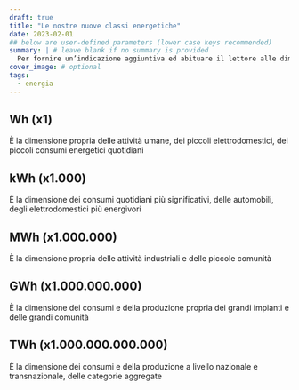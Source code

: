 ```yaml
---
draft: true
title: "Le nostre nuove classi energetiche"
date: 2023-02-01
## below are user-defined parameters (lower case keys recommended)
summary: | # leave blank if no summary is provided
  Per fornire un’indicazione aggiuntiva ed abituare il lettore alle dimensioni dell’energia, a partire da queste Pillole ad ogni post sarà associata un’etichetta di colore diverso, rappresentante la classe dimensionale del fenomeno trattato, come segue:
cover_image: # optional
tags:
  - energia
---
```


## Wh (x1)

&Egrave; la dimensione propria delle attività umane, dei piccoli elettrodomestici, dei piccoli consumi energetici quotidiani

## kWh (x1.000)

&Egrave; la dimensione dei consumi quotidiani più significativi, delle automobili, degli elettrodomestici più energivori

## MWh (x1.000.000)

&Egrave; la dimensione propria delle attività industriali e delle piccole comunità 

## GWh (x1.000.000.000)

&Egrave; la dimensione dei consumi e della produzione propria dei grandi impianti e delle grandi comunità 

## TWh (x1.000.000.000.000)

&Egrave; la dimensione dei consumi e della produzione a livello nazionale e transnazionale, delle categorie aggregate

<!--
  created 2023-02-01 15:42:54.300152 +0100 CET m=+0.124957210
-->